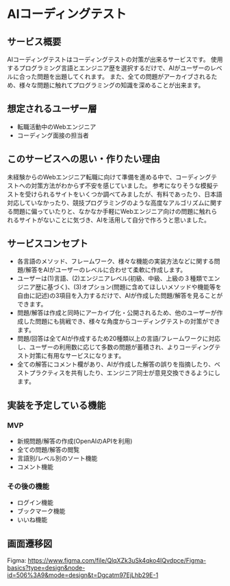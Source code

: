 # AIコーディングテスト

## サービス概要
AIコーディングテストはコーディングテストの対策が出来るサービスです。
使用するプログラミング言語とエンジニア歴を選択するだけで、AIがユーザーのレベルに合った問題を出題してくれます。
また、全ての問題がアーカイブされるため、様々な問題に触れてプログラミングの知識を深めることが出来ます。

## 想定されるユーザー層
* 転職活動中のWebエンジニア
* コーディング面接の担当者

## このサービスへの思い・作りたい理由
未経験からのWebエンジニア転職に向けて準備を進める中で、コーディングテストへの対策方法がわからず不安を感じていました。
参考になりそうな模擬テストを受けられるサイトをいくつか調べてみましたが、有料であったり、日本語対応していなかったり、競技プログラミングのような高度なアルゴリズムに関する問題に偏っていたりと、なかなか手軽にWebエンジニア向けの問題に触れられるサイトがないことに気づき、AIを活用して自分で作ろうと思いました。

## サービスコンセプト
* 各言語のメソッド、フレームワーク、様々な機能の実装方法などに関する問題/解答をAIがユーザーのレベルに合わせて柔軟に作成します。
* ユーザーは(1)言語、(2)エンジニアレベル(初級、中級、上級の３種類でエンジニア歴に基づく)、(3)オプション(問題に含めてほしいメソッドや機能等を自由に記述)の3項目を入力するだけで、AIが作成した問題/解答を見ることができます。
* 問題/解答は作成と同時にアーカイブ化・公開されるため、他のユーザーが作成した問題にも挑戦でき、様々な角度からコーディングテストの対策ができます。
* 問題/回答は全てAIが作成するため20種類以上の言語/フレームワークに対応し、ユーザーの利用数に応じて多数の問題が蓄積され、よりコーディングテスト対策に有用なサービスになります。
* 全ての解答にコメント欄があり、AIが作成した解答の誤りを指摘したり、ベストプラクティスを共有したり、エンジニア同士が意見交換できるようにします。

## 実装を予定している機能
### MVP
* 新規問題/解答の作成(OpenAIのAPIを利用)
* 全ての問題/解答の閲覧
* 言語別/レベル別のソート機能
* コメント機能

### その後の機能
* ログイン機能
* ブックマーク機能
* いいね機能

## 画面遷移図
Figma: https://www.figma.com/file/QlqXZk3uSk4qko4IQvdpce/Figma-basics?type=design&node-id=506%3A9&mode=design&t=Dgcatm97EjLhb29E-1
